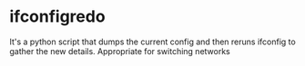 # ifconfigredo
It's a python script that dumps the current config and then reruns ifconfig to gather the new details.  Appropriate for switching networks
